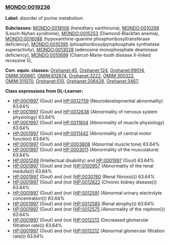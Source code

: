 
### [MONDO:0019236](http://purl.obolibrary.org/obo/MONDO_0019236)
**Label:** disorder of purine metabolism

**Subclasses:** [MONDO:0018106](http://purl.obolibrary.org/obo/MONDO_0018106) (hereditary xanthinuria), [MONDO:0010298](http://purl.obolibrary.org/obo/MONDO_0010298) (Lesch-Nyhan syndrome), [MONDO:0015253](http://purl.obolibrary.org/obo/MONDO_0015253) (Diamond-Blackfan anemia), [MONDO:0016088](http://purl.obolibrary.org/obo/MONDO_0016088) (hypoxanthine-guanine phosphoribosyltransferase deficiency), [MONDO:0010395](http://purl.obolibrary.org/obo/MONDO_0010395) (phosphoribosylpyrophosphate synthetase superactivity), [MONDO:0013028](http://purl.obolibrary.org/obo/MONDO_0013028) (adenosine monophosphate deaminase deficiency), [MONDO:0010699](http://purl.obolibrary.org/obo/MONDO_0010699) (Charcot-Marie-tooth disease X-linked recessive 5), 

**Corr. equiv. classes:** [Orphanet:45](http://www.orpha.net/ORDO/Orphanet_45), [Orphanet:124](http://www.orpha.net/ORDO/Orphanet_124), [Orphanet:99014](http://www.orpha.net/ORDO/Orphanet_99014), [OMIM:300661](http://purl.obolibrary.org/obo/OMIM_300661), [OMIM:612874](http://purl.obolibrary.org/obo/OMIM_612874), [Orphanet:3222](http://www.orpha.net/ORDO/Orphanet_3222), [OMIM:300322](http://purl.obolibrary.org/obo/OMIM_300322), [OMIM:311070](http://purl.obolibrary.org/obo/OMIM_311070), [Orphanet:510](http://www.orpha.net/ORDO/Orphanet_510), [Orphanet:206428](http://www.orpha.net/ORDO/Orphanet_206428), [Orphanet:3467](http://www.orpha.net/ORDO/Orphanet_3467), 

**Class expressions from DL-Learner:**

- [HP:0001997](http://purl.obolibrary.org/obo/HP_0001997) (Gout) and [HP:0012759](http://purl.obolibrary.org/obo/HP_0012759) (Neurodevelopmental abnormality) 63.64%
- [HP:0001997](http://purl.obolibrary.org/obo/HP_0001997) (Gout) and [HP:0012638](http://purl.obolibrary.org/obo/HP_0012638) (Abnormality of nervous system physiology) 63.64%
- [HP:0001997](http://purl.obolibrary.org/obo/HP_0001997) (Gout) and [HP:0011804](http://purl.obolibrary.org/obo/HP_0011804) (Abnormality of muscle physiology) 63.64%
- [HP:0001997](http://purl.obolibrary.org/obo/HP_0001997) (Gout) and [HP:0011442](http://purl.obolibrary.org/obo/HP_0011442) (Abnormality of central motor function) 63.64%
- [HP:0001997](http://purl.obolibrary.org/obo/HP_0001997) (Gout) and [HP:0003808](http://purl.obolibrary.org/obo/HP_0003808) (Abnormal muscle tone) 63.64%
- [HP:0001997](http://purl.obolibrary.org/obo/HP_0001997) (Gout) and [HP:0003011](http://purl.obolibrary.org/obo/HP_0003011) (Abnormality of the musculature) 63.64%
- [HP:0001249](http://purl.obolibrary.org/obo/HP_0001249) (Intellectual disability) and [HP:0001997](http://purl.obolibrary.org/obo/HP_0001997) (Gout) 63.64%
- [HP:0001997](http://purl.obolibrary.org/obo/HP_0001997) (Gout) and (not ([HP:0100957](http://purl.obolibrary.org/obo/HP_0100957) (Abnormality of the renal medulla))) 63.64%
- [HP:0001997](http://purl.obolibrary.org/obo/HP_0001997) (Gout) and (not ([HP:0030760](http://purl.obolibrary.org/obo/HP_0030760) (Renal fibrosis))) 63.64%
- [HP:0001997](http://purl.obolibrary.org/obo/HP_0001997) (Gout) and (not ([HP:0012622](http://purl.obolibrary.org/obo/HP_0012622) (Chronic kidney disease))) 63.64%
- [HP:0001997](http://purl.obolibrary.org/obo/HP_0001997) (Gout) and (not ([HP:0012591](http://purl.obolibrary.org/obo/HP_0012591) (Abnormal urinary electrolyte concentration))) 63.64%
- [HP:0001997](http://purl.obolibrary.org/obo/HP_0001997) (Gout) and (not ([HP:0012585](http://purl.obolibrary.org/obo/HP_0012585) (Renal atrophy))) 63.64%
- [HP:0001997](http://purl.obolibrary.org/obo/HP_0001997) (Gout) and (not ([HP:0012575](http://purl.obolibrary.org/obo/HP_0012575) (Abnormality of the nephron))) 63.64%
- [HP:0001997](http://purl.obolibrary.org/obo/HP_0001997) (Gout) and (not ([HP:0012213](http://purl.obolibrary.org/obo/HP_0012213) (Decreased glomerular filtration rate))) 63.64%
- [HP:0001997](http://purl.obolibrary.org/obo/HP_0001997) (Gout) and (not ([HP:0012212](http://purl.obolibrary.org/obo/HP_0012212) (Abnormal glomerular filtration rate))) 63.64%


